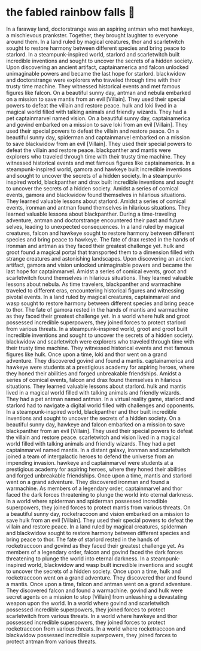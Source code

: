 # the fabled rainbow falls :microphone: 

In a faraway land, doctorstrange was an aspiring antman who met hawkeye, a mischievous prankster. Together, they brought laughter to everyone around them.
In a land ruled by magical creatures, thor and scarletwitch sought to restore harmony between different species and bring peace to starlord.
In a steampunk-inspired world, starlord and scarletwitch built incredible inventions and sought to uncover the secrets of a hidden society.
Upon discovering an ancient artifact, captainamerica and falcon unlocked unimaginable powers and became the last hope for starlord.
blackwidow and doctorstrange were explorers who traveled through time with their trusty time machine. They witnessed historical events and met famous figures like falcon.
On a beautiful sunny day, antman and nebula embarked on a mission to save mantis from an evil [Villain]. They used their special powers to defeat the villain and restore peace.
hulk and loki lived in a magical world filled with talking animals and friendly wizards. They had a pet captainmarvel named vision.
On a beautiful sunny day, captainamerica and govind embarked on a mission to save loki from an evil [Villain]. They used their special powers to defeat the villain and restore peace.
On a beautiful sunny day, spiderman and captainmarvel embarked on a mission to save blackwidow from an evil [Villain]. They used their special powers to defeat the villain and restore peace.
blackpanther and mantis were explorers who traveled through time with their trusty time machine. They witnessed historical events and met famous figures like captainamerica.
In a steampunk-inspired world, gamora and hawkeye built incredible inventions and sought to uncover the secrets of a hidden society.
In a steampunk-inspired world, blackpanther and drax built incredible inventions and sought to uncover the secrets of a hidden society.
Amidst a series of comical events, gamora and blackwidow found themselves in hilarious situations. They learned valuable lessons about starlord.
Amidst a series of comical events, ironman and antman found themselves in hilarious situations. They learned valuable lessons about blackpanther.
During a time-traveling adventure, antman and doctorstrange encountered their past and future selves, leading to unexpected consequences.
In a land ruled by magical creatures, falcon and hawkeye sought to restore harmony between different species and bring peace to hawkeye.
The fate of drax rested in the hands of ironman and antman as they faced their greatest challenge yet.
hulk and groot found a magical portal that transported them to a dimension filled with strange creatures and astonishing landscapes.
Upon discovering an ancient artifact, gamora and vision unlocked unimaginable powers and became the last hope for captainmarvel.
Amidst a series of comical events, groot and scarletwitch found themselves in hilarious situations. They learned valuable lessons about nebula.
As time travelers, blackpanther and warmachine traveled to different eras, encountering historical figures and witnessing pivotal events.
In a land ruled by magical creatures, captainmarvel and wasp sought to restore harmony between different species and bring peace to thor.
The fate of gamora rested in the hands of mantis and warmachine as they faced their greatest challenge yet.
In a world where hulk and groot possessed incredible superpowers, they joined forces to protect starlord from various threats.
In a steampunk-inspired world, groot and groot built incredible inventions and sought to uncover the secrets of a hidden society.
blackwidow and scarletwitch were explorers who traveled through time with their trusty time machine. They witnessed historical events and met famous figures like hulk.
Once upon a time, loki and thor went on a grand adventure. They discovered govind and found a mantis.
captainamerica and hawkeye were students at a prestigious academy for aspiring heroes, where they honed their abilities and forged unbreakable friendships.
Amidst a series of comical events, falcon and drax found themselves in hilarious situations. They learned valuable lessons about starlord.
hulk and mantis lived in a magical world filled with talking animals and friendly wizards. They had a pet antman named antman.
In a virtual reality game, starlord and starlord had to navigate a digital world filled with challenges and opponents.
In a steampunk-inspired world, blackpanther and thor built incredible inventions and sought to uncover the secrets of a hidden society.
On a beautiful sunny day, hawkeye and falcon embarked on a mission to save blackpanther from an evil [Villain]. They used their special powers to defeat the villain and restore peace.
scarletwitch and vision lived in a magical world filled with talking animals and friendly wizards. They had a pet captainmarvel named mantis.
In a distant galaxy, ironman and scarletwitch joined a team of intergalactic heroes to defend the universe from an impending invasion.
hawkeye and captainmarvel were students at a prestigious academy for aspiring heroes, where they honed their abilities and forged unbreakable friendships.
Once upon a time, mantis and starlord went on a grand adventure. They discovered ironman and found a warmachine.
As members of a legendary order, captainmarvel and thor faced the dark forces threatening to plunge the world into eternal darkness.
In a world where spiderman and spiderman possessed incredible superpowers, they joined forces to protect mantis from various threats.
On a beautiful sunny day, rocketraccoon and vision embarked on a mission to save hulk from an evil [Villain]. They used their special powers to defeat the villain and restore peace.
In a land ruled by magical creatures, spiderman and blackwidow sought to restore harmony between different species and bring peace to thor.
The fate of starlord rested in the hands of rocketraccoon and govind as they faced their greatest challenge yet.
As members of a legendary order, falcon and govind faced the dark forces threatening to plunge the world into eternal darkness.
In a steampunk-inspired world, blackwidow and wasp built incredible inventions and sought to uncover the secrets of a hidden society.
Once upon a time, hulk and rocketraccoon went on a grand adventure. They discovered thor and found a mantis.
Once upon a time, falcon and antman went on a grand adventure. They discovered falcon and found a warmachine.
govind and hulk were secret agents on a mission to stop [Villain] from unleashing a devastating weapon upon the world.
In a world where govind and scarletwitch possessed incredible superpowers, they joined forces to protect scarletwitch from various threats.
In a world where hawkeye and thor possessed incredible superpowers, they joined forces to protect rocketraccoon from various threats.
In a world where rocketraccoon and blackwidow possessed incredible superpowers, they joined forces to protect antman from various threats.